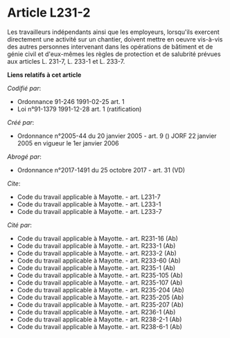 # Article L231-2

Les travailleurs indépendants ainsi que les employeurs, lorsqu'ils exercent directement une activité sur un chantier, doivent
mettre en oeuvre vis-à-vis des autres personnes intervenant dans les opérations de bâtiment et de génie civil et d'eux-mêmes
les règles de protection et de salubrité prévues aux articles L. 231-7, L. 233-1 et L. 233-7.

**Liens relatifs à cet article**

_Codifié par_:

  - Ordonnance 91-246 1991-02-25 art. 1
  - Loi n°91-1379 1991-12-28 art. 1 (ratification)

_Créé par_:

  - Ordonnance n°2005-44 du 20 janvier 2005 - art. 9 () JORF 22 janvier 2005 en vigueur le 1er janvier 2006

_Abrogé par_:

  - Ordonnance n°2017-1491 du 25 octobre 2017 - art. 31 (VD)

_Cite_:

  - Code du travail applicable à Mayotte. - art. L231-7
  - Code du travail applicable à Mayotte. - art. L233-1
  - Code du travail applicable à Mayotte. - art. L233-7

_Cité par_:

  - Code du travail applicable à Mayotte. - art. R231-16 (Ab)
  - Code du travail applicable à Mayotte. - art. R233-1 (Ab)
  - Code du travail applicable à Mayotte. - art. R233-2 (Ab)
  - Code du travail applicable à Mayotte. - art. R233-60 (Ab)
  - Code du travail applicable à Mayotte. - art. R235-1 (Ab)
  - Code du travail applicable à Mayotte. - art. R235-105 (Ab)
  - Code du travail applicable à Mayotte. - art. R235-107 (Ab)
  - Code du travail applicable à Mayotte. - art. R235-204 (Ab)
  - Code du travail applicable à Mayotte. - art. R235-205 (Ab)
  - Code du travail applicable à Mayotte. - art. R235-207 (Ab)
  - Code du travail applicable à Mayotte. - art. R236-1 (Ab)
  - Code du travail applicable à Mayotte. - art. R238-2-1 (Ab)
  - Code du travail applicable à Mayotte. - art. R238-6-1 (Ab)
